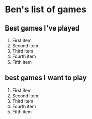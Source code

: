 # Ben's list of games
## Best games I've played
<ol>
  <li>First item</li>
  <li>Second item</li>
  <li>Third item</li>
  <li>Fourth item</li>
  <li>Fifth item</li>
</ol>

 ## best games I want to play 
<ol>
  <li>First item</li>
  <li>Second item</li>
  <li>Third item</li>
  <li>Fourth item</li>
  <li>Fifth item</li>
</ol>
